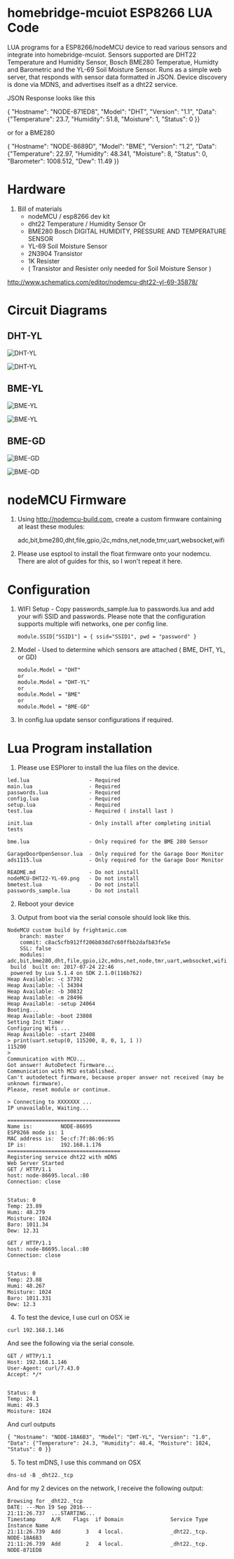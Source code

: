 # homebridge-mcuiot ESP8266 LUA Code

LUA programs for a ESP8266/nodeMCU device to read various sensors and integrate into homebridge-mcuiot.  Sensors supported are DHT22 Temperature and Humidity Sensor, Bosch BME280 Temperatue, Humidty and Barometric and the YL-69 Soil Moisture Sensor.  Runs as a simple web server, that responds with sensor data formatted in JSON. Device discovery is done via MDNS, and advertises itself as a dht22 service.

JSON Response looks like this

{ "Hostname": "NODE-871ED8", "Model": "DHT", "Version": "1.1", "Data": {"Temperature": 23.7, "Humidity": 51.8, "Moisture": 1, "Status": 0 }}

or for a BME280

{ "Hostname": "NODE-8689D", "Model": "BME", "Version": "1.2", "Data": {"Temperature": 22.97, "Humidity": 48.341, "Moisture": 8, "Status": 0, "Barometer": 1008.512, "Dew": 11.49 }}

# Hardware

1. Bill of materials
   - nodeMCU / esp8266 dev kit
   - dht22 Temperature / Humidity Sensor
	Or
   - BME280 Bosch DIGITAL HUMIDITY, PRESSURE AND TEMPERATURE SENSOR
   - YL-69 Soil Moisture Sensor
   - 2N3904 Transistor
   - 1K Resister
   - ( Transistor and Resister only needed for Soil Moisture Sensor )

http://www.schematics.com/editor/nodemcu-dht22-yl-69-35878/

# Circuit Diagrams

## DHT-YL

![DHT-YL](ESP%208266%20-%20MCUIOT%20-%20DHT-YL_bb.jpg)

![DHT-YL](ESP%208266%20-%20MCUIOT%20-%20DHT-YL_schem.jpg)


## BME-YL

![BME-YL](ESP%208266%20-%20MCUIOT%20-%20BME-YL_bb.jpg)

![BME-YL](ESP%208266%20-%20MCUIOT%20-%20BME-YL_schem.jpg)

## BME-GD

![BME-GD](ESP%208266%20-%20MCUIOT%20-%20BME-GD_bb.jpg)

![BME-GD](ESP%208266%20-%20MCUIOT%20-%20BME-GD_schem.jpg)

# nodeMCU Firmware

1. Using http://nodemcu-build.com, create a custom firmware containing at least
   these modules:

   adc,bit,bme280,dht,file,gpio,i2c,mdns,net,node,tmr,uart,websocket,wifi

2. Please use esptool to install the float firmware onto your nodemcu.  There are alot of guides for this, so I won't repeat it here.

# Configuration

1. WIFI Setup - Copy passwords_sample.lua to passwords.lua and add your wifi SSID and passwords.  Please note
   that the configuration supports multiple wifi networks, one per config line.
   ```
   module.SSID["SSID1"] = { ssid="SSID1", pwd = "password" }
   ```

2. Model - Used to determine which sensors are attached ( BME, DHT, YL, or GD)
   ```
   module.Model = "DHT"
   or
   module.Model = "DHT-YL"
   or
   module.Model = "BME"
   or
   module.Model = "BME-GD"
   ```

3. In config.lua update sensor configurations if required.

# Lua Program installation

1. Please use ESPlorer to install the lua files on the device.

```
led.lua                   - Required
main.lua                  - Required
passwords.lua             - Required
config.lua                - Required
setup.lua                 - Required
test.lua                  - Required ( install last )

init.lua                  - Only install after completing initial tests

bme.lua                   - Only required for the BME 280 Sensor

GarageDoorOpenSensor.lua  - Only required for the Garage Door Monitor
ads1115.lua               - Only required for the Garage Door Monitor

README.md                 - Do not install
nodeMCU-DHT22-YL-69.png   - Do not install
bmetest.lua               - Do not install
passwords_sample.lua      - Do not install
```

2. Reboot your device

3. Output from boot via the serial console should look like this.

```
NodeMCU custom build by frightanic.com
	branch: master
	commit: c8ac5cfb912ff206b03dd7c60ffbb2dafb83fe5e
	SSL: false
	modules: adc,bit,bme280,dht,file,gpio,i2c,mdns,net,node,tmr,uart,websocket,wifi
 build 	built on: 2017-07-24 22:46
 powered by Lua 5.1.4 on SDK 2.1.0(116b762)
Heap Available: -c 37392
Heap Available: -l 34304
Heap Available: -b 30832
Heap Available: -m 28496
Heap Available: -setup 24064
Booting...
Heap Available: -boot 23808
Setting Init Timer
Configuring Wifi ...
Heap Available: -start 23408
> print(uart.setup(0, 115200, 8, 0, 1, 1 ))
115200
>
Communication with MCU...
Got answer! AutoDetect firmware...
Communication with MCU established.
Can't autodetect firmware, because proper answer not received (may be unknown firmware).
Please, reset module or continue.

> Connecting to XXXXXXX ...
IP unavailable, Waiting...

====================================
Name is:         NODE-86695
ESP8266 mode is: 1
MAC address is:  5e:cf:7f:86:06:95
IP is:           192.168.1.176
====================================
Registering service dht22 with mDNS
Web Server Started
GET / HTTP/1.1
host: node-86695.local.:80
Connection: close


Status: 0
Temp: 23.89
Humi: 48.279
Moisture: 1024
Baro: 1011.34
Dew: 12.31

GET / HTTP/1.1
host: node-86695.local.:80
Connection: close


Status: 0
Temp: 23.88
Humi: 48.267
Moisture: 1024
Baro: 1011.331
Dew: 12.3

```

4. To test the device, I use curl on OSX ie
```
curl 192.168.1.146
```
And see the following via the serial console.

```
GET / HTTP/1.1
Host: 192.168.1.146
User-Agent: curl/7.43.0
Accept: */*


Status: 0
Temp: 24.1
Humi: 49.3
Moisture: 1024
```
And curl outputs
```
{ "Hostname": "NODE-18A6B3", "Model": "DHT-YL", "Version": "1.0", "Data": {"Temperature": 24.3, "Humidity": 48.4, "Moisture": 1024, "Status": 0 }}
```

5. To test mDNS, I use this command on OSX
```
dns-sd -B _dht22._tcp
```
And for my 2 devices on the network, I receive the following output:
```
Browsing for _dht22._tcp
DATE: ---Mon 19 Sep 2016---
21:11:26.737  ...STARTING...
Timestamp     A/R    Flags  if Domain               Service Type         Instance Name
21:11:26.739  Add        3   4 local.               _dht22._tcp.         NODE-18A6B3
21:11:26.739  Add        2   4 local.               _dht22._tcp.         NODE-871ED8
```
